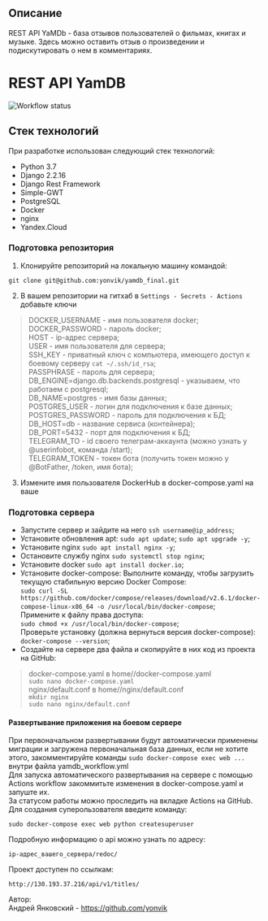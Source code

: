 ## Описание
REST API YaMDb - база отзывов пользователей о фильмах, книгах и музыке. Здесь можно оставить отзыв о произведении и подискутировать о нем в комментариях.


# REST API YamDB
![Workflow status](https://github.com/yonvik/yamdb_final/actions/workflows/yamdb_workflow.yml/badge.svg) 

## Стек технологий

При разработке использован следующий стек технологий:

* Python 3.7
* Django 2.2.16
* Django Rest Framework
* Simple-GWT
* PostgreSQL
* Docker
* nginx
* Yandex.Cloud

### Подготовка репозитория
1. Клонируйте репозиторий на локальную машину командой:
 ```
 git clone git@github.com:yonvik/yamdb_final.git
 ```
2. В вашем репозитории на гитхаб в  ```Settings - Secrets - Actions``` добавьте ключи
> DOCKER_USERNAME - имя пользователя docker;  
> DOCKER_PASSWORD - пароль docker;  
> HOST - ip-адрес сервера;  
> USER - имя пользователя для сервера;  
> SSH_KEY - приватный ключ с компьютера, имеющего доступ к боевому серверу ``` cat ~/.ssh/id_rsa ```;  
> PASSPHRASE - пароль для сервера;  
> DB_ENGINE=django.db.backends.postgresql - указываем, что работаем с postgresql;  
> DB_NAME=postgres - имя базы данных;  
> POSTGRES_USER - логин для подключения к базе данных;  
> POSTGRES_PASSWORD - пароль для подключения к БД;  
> DB_HOST=db - название сервиса (контейнера);  
> DB_PORT=5432 - порт для подключения к БД;  
> TELEGRAM_TO - id своего телеграм-аккаунта (можно узнать у @userinfobot, команда /start);  
> TELEGRAM_TOKEN - токен бота (получить токен можно у @BotFather, /token, имя бота);
3. Измените имя пользователя DockerHub в docker-compose.yaml на ваше
   
### Подготовка сервера
- Запустите сервер и зайдите на него ``` ssh username@ip_address ```;
- Установите обновления apt:
``` sudo apt update ```;
``` sudo apt upgrade -y ```;  
- Установите nginx ``` sudo apt install nginx -y ```;
- Остановите службу nginx ``` sudo systemctl stop nginx ```;
- Установите docker ``` sudo apt install docker.io ```;
- Установите docker-compose: 
Выполните команду, чтобы загрузить текущую стабильную версию Docker Compose:  
``` sudo curl -SL https://github.com/docker/compose/releases/download/v2.6.1/docker-compose-linux-x86_64 -o /usr/local/bin/docker-compose ```;  
Примените к файлу права доступа:  
``` sudo chmod +x /usr/local/bin/docker-compose	```;  
Проверьте установку (должна вернуться версия docker-compose):  
``` docker-compose --version ```;  
- Создайте на сервере два файла и скопируйте в них код из проекта на GitHub:  
> docker-compose.yaml в home/<username>/docker-compose.yaml  
``` sudo nano docker-compose.yaml ```  
> nginx/default.conf в home/<username>/nginx/default.conf  
``` mkdir nginx ```  
``` sudo nano nginx/default.conf ```
#### Развертывание приложения на боевом сервере
При первоначальном развертывании будут автоматически применены миграции
и загружена первоначальная база данных, если не хотите этого, закомментируйте 
команды ```sudo docker-compose exec web ...``` внутри файла yamdb_workflow.yml  
Для запуска автоматического развертывания на сервере с помощью Actions workflow 
закоммитьте изменения в docker-compose.yaml и запуште их.  
За статусом работы можно проследить на вкладке Actions на GitHub.
Для создания суперользователя введите команду:  
```
sudo docker-compose exec web python createsuperuser
```
Подробную информацию о api можно узнать по адресу:
```
ip-адрес_вашего_сервера/redoc/
```
Проект доступен по ссылкам:
```
http://130.193.37.216/api/v1/titles/
```
Автор:  
Андрей Янковский - https://github.com/yonvik
